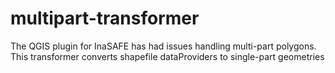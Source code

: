 multipart-transformer
=====================

The QGIS plugin for InaSAFE has had issues handling multi-part polygons. This transformer converts shapefile dataProviders to single-part geometries
